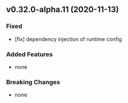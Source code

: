 ## v0.32.0-alpha.11 (2020-11-13)

### Fixed

- [fix] dependency injection of runtime config

### Added Features

- none

### Breaking Changes

- none

  